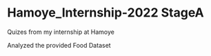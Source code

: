 # Hamoye_Internship-2022 StageA
Quizes from my internship at Hamoye

Analyzed the provided Food Dataset
